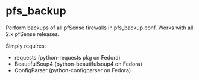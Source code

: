 # pfs_backup
Perform backups of all pfSense firewalls in pfs_backup.conf.  Works with all 2.x pfSense releases.

Simply requires:

  - requests (python-requests pkg on Fedora)
  - BeautifulSoup4 (python-beautifulsoup4 on Fedora)
  - ConfigParser (python-configparser on Fedora)
